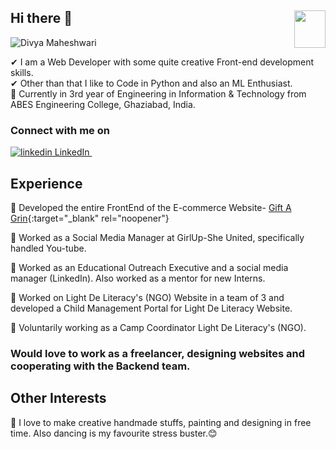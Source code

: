 ## Hi there 👋 <img align="right" width="50" height="60" src="https://imgur.com/IixEkzj.png">
![Divya Maheshwari](https://imgur.com/mEgnaRW.png)
<br>

✔ I am a Web Developer with some quite creative Front-end development skills.<br>
✔ Other than that I like to Code in Python and also an ML Enthusiast. <br>
🙌 Currently in 3rd year of Engineering in Information & Technology from ABES Engineering College, Ghaziabad, India.<br>
 
### Connect with me on 
<a href="https://www.linkedin.com/in/divya-maheshwari814/" rel="nofollow noreferrer">
    <img src="https://i.stack.imgur.com/gVE0j.png" alt="linkedin"> LinkedIn
  </a> &nbsp; 

## Experience
🌟 Developed the entire FrontEnd of the E-commerce Website- [Gift A Grin](https://giftagrin.000webhostapp.com/){:target="_blank" rel="noopener"}<br>
 
🌟 Worked as a Social Media Manager at GirlUp-She United, specifically handled You-tube. <br>

🌟 Worked as an Educational Outreach Executive and a social media manager (LinkedIn). Also worked as a mentor for new Interns.<br>

🌟 Worked on Light De Literacy's (NGO) Website in a team of 3 and developed a Child Management Portal for Light De Literacy Website.<br>

🌟 Voluntarily working as a Camp Coordinator Light De Literacy's (NGO).<br>

### Would love to work as a freelancer, designing websites and cooperating with the Backend team.

## Other Interests
💖 I love to make creative handmade stuffs, painting and designing in free time. Also dancing is my favourite stress buster.😊<br>
